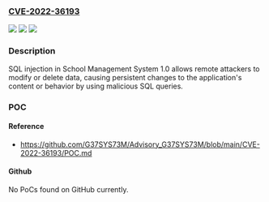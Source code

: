 ### [CVE-2022-36193](https://cve.mitre.org/cgi-bin/cvename.cgi?name=CVE-2022-36193)
![](https://img.shields.io/static/v1?label=Product&message=n%2Fa&color=blue)
![](https://img.shields.io/static/v1?label=Version&message=n%2Fa&color=blue)
![](https://img.shields.io/static/v1?label=Vulnerability&message=n%2Fa&color=brighgreen)

### Description

SQL injection in School Management System 1.0 allows remote attackers to modify or delete data, causing persistent changes to the application's content or behavior by using malicious SQL queries.

### POC

#### Reference
- https://github.com/G37SYS73M/Advisory_G37SYS73M/blob/main/CVE-2022-36193/POC.md

#### Github
No PoCs found on GitHub currently.

